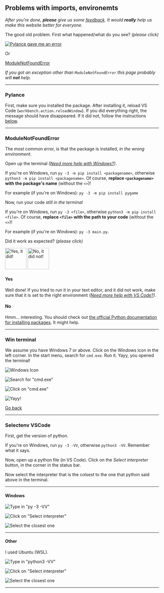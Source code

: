 ## Problems with imports, environemts

_After you're done, **please** give us some [feedback](https://cryptpad.fr/form/#/2/form/view/I6nKlsw+0HPdRsPLjiMs6Hd58P227Y8Tlw1td74myNs/). It would **really** help us make this website better for everyone._

The good old problem. First what happened/what do you see? _(please click)_

[![Pylance gave me an error](/assets/pyenv-pylance.png)](#pylance)

Or

[ModuleNotFoundError](#ModuleNotFoundError)

_If you got an exception other than `ModuleNotFoundError` this page probably will **not** help._

---

### Pylance

First, make sure you installed the package. After installing it, reload VS Code (`workbench.action.reloadWindow`).
If you did everything right, the message should have disappeared. If it did not, follow the instructions [below](#ModuleNotFoundError).

---

### ModuleNotFoundError

The most common error, is that the package is installed, _in the wrong environment_.

Open up the terminal _([Need more help with Windows?](#win-terminal))_.

If you're on Windows, run `py -3 -m pip install <packagename>`, otherwise `python3 -m pip install <packagename>`. Of course, **replace `<packagename>` with the package's name** (without the `<>`)!

For example (if you're on Windows): `py -3 -m pip install pygame`

Now, run your code _still in the terminal_

If you're on Windows, run `py -3 <file>`, otherwise `python3 -m pip install <file>`. Of course, **replace `<file>` with the path to your code** (without the `<>`)!

For example (if you're on Windows): `py -3 main.py`.

Did it work as expected? _(please click)_

<a href="#yes"><img src="/koviubi56/assets/yes.png" alt="Yes, it did!" style="width: 5em;"></a>
<a href="#no"><img src="/koviubi56/assets/no.png" alt="No, it did not!" style="width: 5em;"></a>

#### Yes

Well done! If you tried to run it in your text editor, and it did not work, make sure that it is set to the right environment _([Need more help with VS Code?](#selectenv-vscode))_.

#### No

Hmm... interesting. You should check out [the official Python documentation for installing packages](https://packaging.python.org/en/latest/tutorials/installing-packages/). It might help.

---

### Win terminal

We assume you have Windows 7 or above. Click on the Windows icon in the left corner. In the start menu, search for `cmd.exe`.
Run it. Yayy, you opened the terminal!

![Windows Icon](/assets/pyenv-winterminal-winicon.png)

![Search for "cmd.exe"](/assets/pyenv-winterminal-search.png)

![Click on "cmd.exe"](/assets/pyenv-winterminal-searchcmd.png)

![Yayy!](/assets/pyenv-winterminal-terminal.jpg)

[Go back](#ModuleNotFoundError)

---

### Selectenv VSCode

First, get the version of python.

If you're on Windows, run `py -3 -VV`, otherwise `python3 -VV`. Remember what it says.

Now, open up a python file (in VS Code). Click on the _Select interpreter_ button, in the corner in the status bar.

Now select the interpreter that is the colsest to the one that python said above in the terminal.

---

#### Windows

![Type in "py -3 -VV"](/assets/pyenv-vscode-winpyver.png)

![Click on "Select interpreter"](/assets/pyenv-vscode-interpreter.png)

![Select the closest one](/assets/pyenv-vscode-winforme.png)

---

#### Other

I used Ubuntu (WSL).

![Type in "python3 -VV"](/assets/pyenv-vscode-ubuntupyver.png)

![Click on "Select interpreter"](/assets/pyenv-vscode-interpreter.png)

![Select the closest one](/assets/pyenv-vscode-ubuntuforme.png)

---
